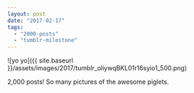 ```yaml
---
layout: post
date: "2017-02-17"
tags: 
  - "2000-posts"
  - "tumblr-milestone"
---
```


![yo yo]({{ site.baseurl }}/assets/images/2017/tumblr_oliywqBKL01r16syio1_500.png)

2,000 posts! So many pictures of the awesome piglets.
